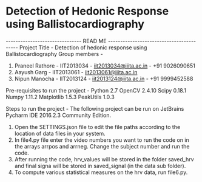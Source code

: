 # Detection of Hedonic Response using Ballistocardiography

------------------------------- READ ME -----------------------------------------
Project Title - Detection of hedonic response using Ballistocardiography
Group members -
1. Praneel Rathore - IIT2013034 - iit2013034@iiita.ac.in - +91 9026090651
2. Aayush Garg - IIT2013061 - iit2013061@iiita.ac.in
3. Nipun Manocha - IIT2013124 - iit2013124@iiita.ac.in - +91 9999452588

Pre-requisites to run the project -
Python 2.7
OpenCV 2.4.10
Scipy 0.18.1
Numpy 1.11.2
Matplotlib 1.5.3
PeakUtils 1.0.3

Steps to run the project -
The following project can be run on JetBrains Pycharm IDE 2016.2.3 Community Edition.
1. Open the SETTINGS.json file to edit the file paths according to the location of data files in your system.
2. In file4.py file enter the video numbers you want to run the code on in the arrays arrpos and arrneg. Change the subject number and run the code.
3. After running the code, hrv_values will be stored in the folder saved_hrv and final signa will be stored in saved_signal (in the data sub folder).
4. To compute various statistical measures on the hrv data, run file6.py.





